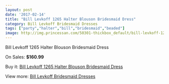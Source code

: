 ```yaml
---
layout: post
date: '2017-02-14'
title: "Bill Levkoff 1265 Halter Blouson Bridesmaid Dress"
category: Bill Levkoff Bridesmaid Dresses
tags: ["party","halter","bill","bridesmaid","beaded"]
image: http://img.princessan.com/50301-thickbox_default/bill-levkoff-1265-halter-blouson-bridesmaid-dress.jpg
---
```

Bill Levkoff 1265 Halter Blouson Bridesmaid Dress

On Sales: **$160.99**
<a href="https://www.princessan.com/en/22732-bill-levkoff-1265-halter-blouson-bridesmaid-dress.html"><amp-img layout="responsive" width="600" height="600" src="//img.princessan.com/50301-thickbox_default/bill-levkoff-1265-halter-blouson-bridesmaid-dress.jpg" alt="Bill Levkoff 1265 Halter Blouson Bridesmaid Dress 0" /></a>
<a href="https://www.princessan.com/en/22732-bill-levkoff-1265-halter-blouson-bridesmaid-dress.html"><amp-img layout="responsive" width="600" height="600" src="//img.princessan.com/50302-thickbox_default/bill-levkoff-1265-halter-blouson-bridesmaid-dress.jpg" alt="Bill Levkoff 1265 Halter Blouson Bridesmaid Dress 1" /></a>

Buy it: [Bill Levkoff 1265 Halter Blouson Bridesmaid Dress](https://www.princessan.com/en/22732-bill-levkoff-1265-halter-blouson-bridesmaid-dress.html "Bill Levkoff 1265 Halter Blouson Bridesmaid Dress")

View more: [Bill Levkoff Bridesmaid Dresses](https://www.princessan.com/en/110- "Bill Levkoff Bridesmaid Dresses")